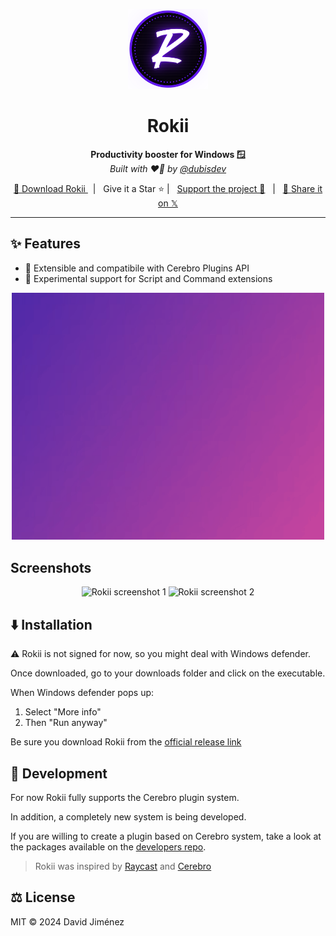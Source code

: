 <p align="center">
  <a href="https://github.com/RokiiApp">
    <img
        width="128px"
        alt="Rokii logo"
        src="https://raw.githubusercontent.com/RokiiApp/developers/main/assets/icon.svg"
    />
  </a>
</p>

<h1 align="center">Rokii</h1>

<p align="center">
  <strong>Productivity booster for Windows 🪟</strong>
  <br/>
  <i>Built with ❤️‍🔥 by <a href="https://github.com/dubisdev">@dubisdev</a></i>
</p>

<p align="center">
  <a href="https://github.com/RokiiApp/app/releases/latest">
    🔗 Download Rokii
  </a>
    &nbsp; | &nbsp; Give it a Star ⭐ | &nbsp;
    <a href="https://www.buymeacoffee.com/dubisdev">Support the project 🤝</a>
    &nbsp; | &nbsp;
    <a href="https://twitter.com/intent/tweet?text=I%27m%20using%20%23Rokii%20-%20A%20productivity%20booster%20for%20windows.%20%20Download%20it%20here:%20%20https://rokii.app">
      📢 Share it on 𝕏
    </a>
</p>

<hr />

## ✨ Features

- 🚀 Extensible and compatibile with Cerebro Plugins API
- 🧪 Experimental support for Script and Command extensions

<p align="center">
    <img
        alt="Rokii usage gif"
        src="https://raw.githubusercontent.com/RokiiApp/.github/main/assets/rokii.gif"
        width="500px" />

## Screenshots

<p align="center">
    <img
        alt="Rokii screenshot 1"
        width="450px"
        src="https://user-images.githubusercontent.com/77246331/228022733-a94ac2e3-8dd6-4af4-83cf-bc4890876518.png"
    />
    <img
        alt="Rokii screenshot 2"
        width="450px"
        src="https://user-images.githubusercontent.com/77246331/224578030-d4d581fc-1c3b-4f10-9c36-27b9d7de359a.png"
    />
</p>

## ⬇️ Installation

⚠️ Rokii is not signed for now, so you might deal with Windows defender.

Once downloaded, go to your downloads folder and click on the executable.

When Windows defender pops up:

1. Select "More info"
2. Then "Run anyway"

Be sure you download Rokii from the [official release link](https://github.com/RokiiApp/app/releases/latest)

## 🧰 Development

For now Rokii fully supports the Cerebro plugin system.

In addition, a completely new system is being developed.

If you are willing to create a plugin based on Cerebro system, take a look at the
packages available on the [developers repo](https://github.com/RokiiApp/developers).

> Rokii was inspired by [Raycast](https://www.raycast.com/) and [Cerebro](https://www.cerebroapp.com/)

## ⚖️ License

MIT © 2024 David Jiménez
